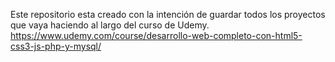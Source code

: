 Este repositorio esta creado con la intención de guardar todos los proyectos que vaya haciendo al largo del curso de Udemy. https://www.udemy.com/course/desarrollo-web-completo-con-html5-css3-js-php-y-mysql/


